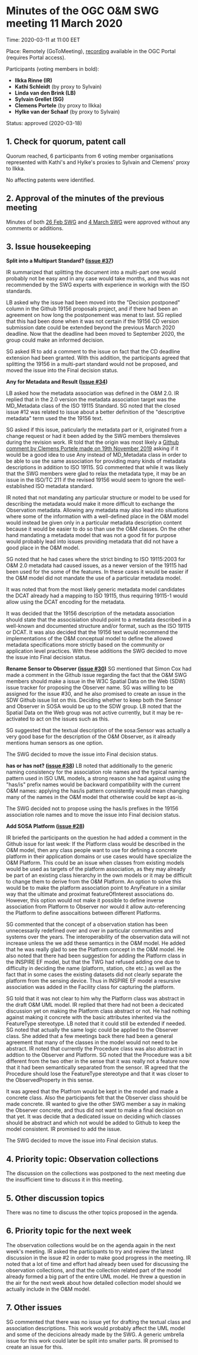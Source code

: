 # Minutes of the OGC O&M SWG meeting 11 March 2020

Time: 2020-03-11 at 11:00 EET

Place: Remotely (GoToMeeting), [recording](https://portal.ogc.org/files/?artifact_id=92606) available in the OGC Portal (requires Portal access).

Participants (voting members in bold):

* **Ilkka Rinne (IR)**
* **Kathi Schleidt** (by proxy to Sylvain)
* **Linda van den Brink (LB)**
* **Sylvain Grellet (SG)**
* **Clemens Portele** (by proxy to Ilkka)
* **Hylke van der Schaaf** (by proxy to Sylvain)

Status: approved (2020-03-18)

## 1. Check for quorum, patent call
Quorum reached, 6 participants from 6 voting member organisations represented with Kathi's and Hylke's proxies to Sylvain and Clemens' proxy to Ilkka.

No affecting patents were identified.

## 2. Approval of the minutes of the previous meeting

Minutes of both [26 Feb SWG](https://github.com/opengeospatial/om-swg/blob/master/meetings/2020-02-26_om-swg_minutes.md) and [4 March SWG](https://github.com/opengeospatial/om-swg/blob/master/meetings/2020-03-04_om-swg_minutes.md) were approved without any comments or additions.

## 3. Issue housekeeping

**Split into a Multipart Standard? ([issue #37](https://github.com/opengeospatial/om-swg/issues/37))**

IR summarized that splitting the document into a multi-part one would probably not be easy and in any case would take months, and thus was not recommended by the SWG experts with experience in workign with the ISO standards.

LB asked why the issue had been moved into the "Decision postponed" column in the Github 19156 proposals project, and if there had been an agreement on how long the postponement was menat to last. SG replied that this had been done when it was not certain if the 19156 CD version submission date could be extended beyond the previous March 2020 deadline. Now that the deadline had been moved to September 2020, the group could make an informed decision.

 SG asked IR to add a comment to the issue on fact that the CD deadline extension had been granted. With this addition, the participants agreed that splitting the 19156 in a multi-part standard would not be proposed, and moved the issue into the Final decision status.

 **Any for Metadata and Result ([Issue #34](https://github.com/opengeospatial/om-swg/issues/34))**

LB asked how the metadata association was defined in the O&M 2.0. IR replied that in the 2.0 version the metadata association target was the MD_Metadata class of the ISO 19115 Standard. SG noted that the closed issue #12 was related to issue about a better definition of the "descriptive metadata" term used the the 19156 text.

SG asked if this issue, paticularly the metadata part or it, originated from a change request or had it been added by the SWG members themsleves during the revision work. IR told that the origin was most likely a [Github comment by Clemens Portele made on 19th November 2019](https://github.com/opengeospatial/om-swg/issues/18#issuecomment-556962239) asking if it would be a good idea to use Any instead of MD_Metadata class in order to be able to use the same association for providing many kinds of metadata descriptions in addition to ISO 19115. SG commented that while it was likely that the SWG members were glad to relax the metadata type, it may be an issue in the ISO/TC 211 if the revised 19156 would seem to ignore the well-established ISO metadata standard.

IR noted that not mandating any particular structure or model to be used for describing the metadata would make it more difficult to exchange the Observation metadata. Allowing any metadata may also lead into situations where some of the information with a well-defined place in the O&M model would instead be given only in a particular metadata description content because it would be easier to do so than use the O&M classes. On the other hand mandating a metadata model that was not a good fit for purpose would probably lead into issues providing metadata that did not have a good place in the O&M model.

SG noted that he had cases where the strict binding to ISO 19115:2003 for O&M 2.0 metadata had caused issues, as a newer version of the 19115 had been used for the some of the features. In these cases it would be easier if the O&M model did not mandate the use of a particular metadata model.

It was noted that from the most likely generic metadata model candidates the DCAT already had a mapping to ISO 19115, thus requiring 19115-1 would allow using the DCAT encoding for the metadata.

It was decided that the 19156 description of the metadata association should state that the associsiation should point to a metadata described in a well-known and documented structure and/or format, such as the ISO 19115 or DCAT. It was also decided that the 19156 text would recommend the implementations of the O&M conceptual model to define the allowed metadata specifications more strictly based on the community or application level practices. With these additions the SWG decided to move the issue into Final decision status.

**Rename Sensor to Observer ([issue #30](https://github.com/opengeospatial/om-swg/issues/30))**
SG mentioned that Simon Cox had made a comment in the Github issue regarding the fact that the O&M SWG members should make a issue in the W3C Spatial Data on the Web (SDW) issue tracker for proposing the Observer name. SG was willling to be assigned for the issue #30, and he also promised to create an issue in the SDW Github issue list on this. Deciding whether to keep both the Sensor and Observer in SOSA would be up to the SDW group. LB noted that the Spatial Data on the Web group was not active currently, but it may be re-activated to act on the issues such as this.

SG suggested that the textual description of the sosa:Sensor was actually a very good base for the description of the O&M Observer, as it already mentions human sensors as one option.

The SWG decided to move the issue into Final decision status.

**has or has not? ([issue #38](https://github.com/opengeospatial/om-swg/issues/38))**
LB noted that additionally to the generic naming consistency for the association role names and the typical naming pattern used in ISO UML models, a strong reason she had against using the "has/is" prefix names would be backward compatibility with the current O&M names: applying the has/is pattern consistently would mean changing many of the names in the O&M model that otherwise could be kept as-is. 

The SWG decided not to propose using the has/is prefixes in the 19156 association role names and to move the issue into Final decision status.

**Add SOSA Platform ([issue #28](https://github.com/opengeospatial/om-swg/issues/28))**

IR briefed the participants on the question he had added a comment in the Github issue for last week: If the Platform class would be described in the O&M model, then any class people want to use for defining a concrete platform in their application domains or use cases would have specialize the O&M Platform. This could be an issue when classes from existing models would be used as targets of the platform association, as they may already be part of an existing class hierarchy in the own models or it may be difficult to change them to derive from the O&M Platform. An option to solve this would be to make the platform association point to AnyFeature in a similar way that the ultimate and proximat featureOfInterest associations do. However, this option would not make it possible to define inverse association from Platform to Observer nor would it allow auto-referencing the Platform to define  assocaitions between different Platforms.

SG commented that the concept of a observation station has been unnecessarily redefined over and over in particular communities and systems over the years. The interoperability of the observation data will not increase unless the we add these semantics in the O&M model. He added that he was really glad to see the Platform concept in the O&M model. He also noted that there had been suggestion for adding the Platform class in the INSPIRE EF model, but that the TWG had refused adding one due to difficulty in deciding the name (platform, station, cite etc.) as well as the fact that in some cases the existing datasets did not clearly separate the platform from the sensing device. Thus in INSPIRE EF model a resursive association was added in the Facility class for capturing the platform.

SG told that it was not clear to him why the Platform class was abstract in the draft O&M UML model. IR replied that there had not been a decicated discussion yet on making the Platform class abstract or not. He had nothing against making it concrete with the basic attributes inherited via the FeatureType stereotype. LB noted that it could still be extended if needed. SG noted that actually the same logic could be applied to the Observer class. She added that a few meetings back there had been a general agreement that many of the classes in the model would not need to be abstract. IR noted that currently the Procedure class was also abstract in addtion to the Observer and Platform. SG noted that the Procedure was a bit different from the two other in the sense that it was really not a feature now that it had been semantically separated from the sensor. IR agreed that the Procedure should lose the FeatureType stereotype and that it was closer to the ObservedProperty in this sense.

It was agreed that the Platfrom would be kept in the model and made a concrete class. Also the participants felt that the Observer class should be made concrete. IR wanted to give the other SWG member a say in making the Observer concrete, and thus did not want to make a final decision on that yet. It was decide that a dedicated issue on deciding which classes should be abstract and which not would be added to Github to keep the model consistent. IR promised to add the issue.

The SWG decided to move the issue into Final decision status.

## 4. Priority topic: Observation collections
The discussion on the collections was postponed to the next meeting due the insufficient time to discuss it in this meeting.

## 5. Other discussion topics
There was no time to discuss the other topics proposed in the agenda.

## 6. Priority topic for the next week
The observation collections would be on the agenda again in the next week's meeting. IR asked the participants to try and review the latest discussion in the issue #2 in order to make good progress in the meeting. IR noted that a lot of time and effort had already been used for discussing the observation collections, and that the collection related part of the model already formed a big part of the entire UML model. He threw a question in the air for the next week about how detailed collection model should we actually include in the O&M model.

## 7. Other issues
SG commented that there was no issue yet for drafting the textual class and association descriptions. This work would probably affect the UML model and some of the decicions already made by the SWG. A generic umbrella issue for this work could later be split into smaller parts. IR promised to create an issue for this.

